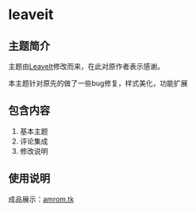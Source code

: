 # leaveit

## 主题简介

主题由[LeaveIt](https://github.com/liuzc/LeaveIt.git)修改而来，在此对原作者表示感谢。

本主题针对原先的做了一些bug修复，样式美化，功能扩展

## 包含内容

1. 基本主题
2. 评论集成
3. 修改说明

## 使用说明

成品展示：[amrom.tk](https://blog.amrom.tk)

